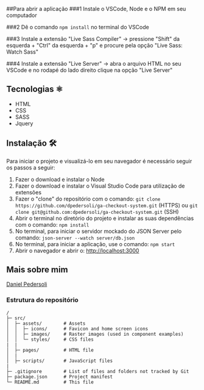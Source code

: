 ##Para abrir a aplicação
###1
Instale o VSCode, Node e o NPM em seu computador

###2
Dê o comando `npm install` no terminal do VSCode

###3
Instale a extensão "Live Sass Compiler" -> pressione "Shift" da esquerda + "Ctrl" da esquerda + "p" e procure pela opção "Live Sass: Watch Sass"

###4
Instale a extensão "Live Server" -> abra o arquivo HTML no seu VSCode e no rodapé do lado direito clique na opção "Live Server"

## Tecnologias ⚛️

- HTML
- CSS
- SASS
- Jquery

## Instalação 🛠️

Para iniciar o projeto e visualizá-lo em seu navegador é necessário seguir os passos a seguir:

1. Fazer o download e instalar o Node
2. Fazer o download e instalar o Visual Studio Code para utilização de extensões
2. Fazer o "clone" do repositório com o comando: `git clone https://github.com/dpedersoli/ga-checkout-system.git` (HTTPS) ou `git clone git@github.com:dpedersoli/ga-checkout-system.git` (SSH)
3. Abrir o terminal no diretório do projeto e instalar as suas dependências com o comando: `npm install`
4. No terminal, para iniciar o servidor mockado do JSON Server pelo comando: `json-server --watch server/db.json`
5. No terminal, para iniciar a aplicação, use o comando: `npm start`
6. Abrir o navegador e abrir o: <http://localhost:3000>

## Mais sobre mim

[Daniel Pedersoli](https://github.com/dpedersoli)
<br/>

### Estrutura do repositório

```
/
├─ src/
│  ├─ assets/        # Assets
│  │  ├─ icons/      # Favicon and home screen icons
│  │  ├─ images/     # Raster images (used in component examples)
│  │  └─ styles/     # CSS files
|  |
│  ├─ pages/         # HTML file
│  |
│  ├─ scripts/       # JavaScript files
|
├─ .gitignore        # List of files and folders not tracked by Git
├─ package.json      # Project manifest
└─ README.md         # This file
```
